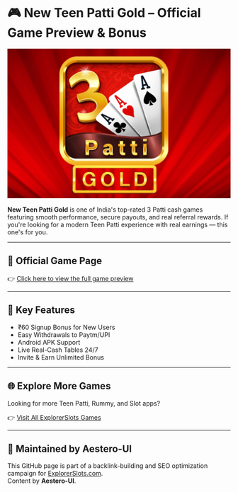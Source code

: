 # 🎮 New Teen Patti Gold – Official Game Preview & Bonus

![New Teen Patti Gold](https://raw.githubusercontent.com/Aestero-UI/new-teen-patti-gold/main/teen%20patti%20gold.png)

**New Teen Patti Gold** is one of India's top-rated 3 Patti cash games featuring smooth performance, secure payouts, and real referral rewards. If you're looking for a modern Teen Patti experience with real earnings — this one's for you.

---

## 🔗 Official Game Page

👉 [Click here to view the full game preview](https://www.explorerslots.com/preview.html?slug=New-Teen-Patti-Gold)

---

## 📲 Key Features

- ₹60 Signup Bonus for New Users  
- Easy Withdrawals to Paytm/UPI  
- Android APK Support  
- Live Real-Cash Tables 24/7  
- Invite & Earn Unlimited Bonus

---

## 🌐 Explore More Games

Looking for more Teen Patti, Rummy, and Slot apps?

👉 [Visit All ExplorerSlots Games](https://aestero-ui.github.io/games/)

---

## 👤 Maintained by Aestero-UI

This GitHub page is part of a backlink-building and SEO optimization campaign for [ExplorerSlots.com](https://www.explorerslots.com).  
Content by **Aestero-UI**.
